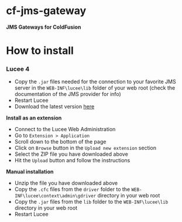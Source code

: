 # cf-jms-gateway

__JMS Gateways for ColdFusion__

# How to install

### Lucee 4

* Copy the `.jar` files needed for the connection to your favorite JMS server in the `WEB-INF\lucee\lib` folder of your web root (check the documentation of the JMS provider for info)
* Restart Lucee
* Download the latest version [here](https://github.com/jbvanzuylen/cf-jms-gateway/releases/download/v0.2.0/cf-jms-gateway-lucee-ext.zip)

__Install as an extension__

* Connect to the Lucee Web Administration
* Go to `Extension > Application`
* Scroll down to the bottom of the page
* Click on `Browse` button in the `Upload new extension` section
* Select the ZIP file you have downloaded above
* Hit the `Upload` button and follow the instructions

__Manual installation__

* Unzip the file you have downloaded above
* Copy the `.cfc` files from the `driver` folder to the `WEB-INF\lucee\context\admin\gdriver` directory in your web root
* Copy the `.jar` files from the `lib` folder to the `WEB-INF\lucee\lib` directory in your web root
* Restart Lucee
